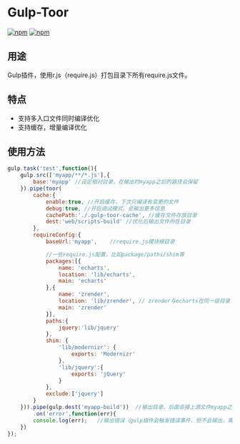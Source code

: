 # Gulp-Toor

[![npm](http://img.shields.io/npm/v/gulp-toor.svg)](https://www.npmjs.com/package/gulp-toor)
[![npm](http://img.shields.io/npm/l/gulp-toor.svg)](https://www.npmjs.com/package/gulp-toor)

## 用途

Gulp插件，使用r.js（require.js）打包目录下所有require.js文件。

## 特点

- 支持多入口文件同时编译优化
- 支持缓存，增量编译优化

## 使用方法

```javascript
gulp.task('test',function(){
	gulp.src(['myapp/**/*.js'],{
		base:'myapp' //设定相对目录，在输出时myapp之后的路径会保留
	}).pipe(toor(
		cache:{
			enable:true, //开启缓存，下次只编译有变更的文件
            debug:true, //开启调试模式，会输出更多信息
			cachePath:'./.gulp-toor-cache', //缓存文件存放目录
			dest:'web/scripts-build' //优化后输出文件所在目录
		},
		requireConfig:{
			baseUrl:'myapp',	//require.js模块根目录

			//一些require.js配置，比如package/paths/shim等
			packages:[{
				name: 'echarts',
				location: 'lib/echarts',
				main: 'echarts'
			},{
				name: 'zrender',
				location: 'lib/zrender', // zrender与echarts在同一级目录
				main: 'zrender'
			}],
			paths:{
				jquery:'lib/jquery'
			},
			shim: {
				'lib/modernizr': {
					exports: 'Modernizr'
				},
				'lib/jquery':{
					exports: 'jQuery'
				}
			},
			exclude:['jquery']
		}
	})).pipe(gulp.dest('myapp-build'))	//输出目录，后面会接上源文件myapp之后的路径
		.on('error',function(err){
		console.log(err);	//输出错误（gulp插件会触发错误事件，但不会输出，需要手工处理）
	})
});
```
